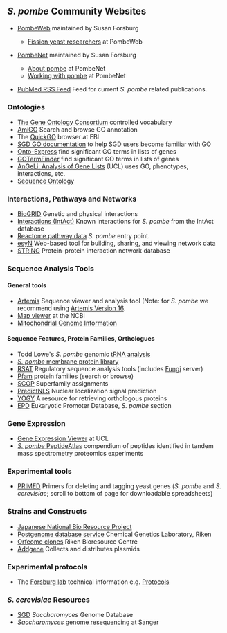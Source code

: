 ## *S. pombe* Community Websites

-   [PombeWeb](http://www-bcf.usc.edu/~forsburg/pombeweb.html) maintained by Susan Forsburg
    -   [Fission yeast researchers](http://www-bcf.usc.edu/~forsburg/pombeweb.html#people) at PombeWeb

-   [PombeNet](http://www-bcf.usc.edu/~forsburg/main.html) maintained by Susan Forsburg
    -   [About pombe](http://www-bcf.usc.edu/~forsburg/main.html) at PombeNet
    -   [Working with pombe](http://www-bcf.usc.edu/~forsburg/plasmids.html) at PombeNet

-   [PubMed RSS Feed](http://eutils.ncbi.nlm.nih.gov/entrez/eutils/erss.cgi?rss_guid=1ToPSyjDNLLW2R_UIOHFTxnRdlJouyMeQX4YfwMFXtO8d87M4r)
    Feed for current *S. pombe* related publications.

### Ontologies

-   [The Gene Ontology Consortium](http://www.geneontology.org/) controlled vocabulary
-   [AmiGO](http://amigo.geneontology.org/) Search and browse GO annotation
-   The [QuickGO](http://www.ebi.ac.uk/quickgo/) browser at EBI
-   [SGD GO documentation](https://sites.google.com/view/yeastgenome-help/function-help/gene-ontology-go)
    to help SGD users become familiar with GO
-   [Onto-Express](http://vortex.cs.wayne.edu/projects.htm#Onto-Express)
    find significant GO terms in lists of genes
-   [GOTermFinder](http://go.princeton.edu/cgi-bin/GOTermFinder)
    find significant GO terms in lists of genes
-   [AnGeLi: Analysis of Gene Lists](http://bahlerweb.cs.ucl.ac.uk/cgi-bin/GLA/GLA_input) (UCL)
    uses GO, phenotypes, interactions, etc.
-   [Sequence Ontology](http://www.sequenceontology.org/)

### Interactions, Pathways and Networks

-   [BioGRID](http://www.thebiogrid.org/) Genetic and physical
    interactions
-   [Interactions (IntAct)](http://www.ebi.ac.uk/intact/pages/interactions/interactions.xhtml?query=species:4896)
    Known interactions for *S. pombe* from the IntAct database
-   [Reactome pathway data](http://reactome.org/PathwayBrowser/#/SPECIES=68324)
    *S. pombe* entry point.
-   [esyN](http://www.esyn.org/index.php) Web-based tool for building,
    sharing, and viewing network data
-   [STRING](http://string-db.org/) Protein–protein interaction network database

### Sequence Analysis Tools

#### General tools

<!--
-   [GBrowse Wiki](http://gbrowse.org/wiki/index.php/Schizosaccharomyces_pombe)
    for *S. pombe*
-->
-   [Artemis](http://www.sanger.ac.uk/science/tools/artemis) Sequence
    viewer and analysis tool (Note: for *S. pombe* we recommend using [Artemis Version 16](ftp://ftp.sanger.ac.uk/pub/resources/software/artemis/v16/). 
-   [Map viewer](http://www.ncbi.nlm.nih.gov/mapview/map_search.cgi?chr=spombe.inf)
    at the NCBI
-   [Mitochondrial Genome Information](http://megasun.bch.umontreal.ca/People/lang/species/spo/spombe.html)

#### Sequence Features, Protein Families, Orthologues

-   Todd Lowe's *S. pombe* genomic [tRNA analysis](http://gtrnadb.ucsc.edu/GtRNAdb2/genomes/eukaryota/Schi_pomb_972h/)
-   [*S. pombe* membrane protein library](http://wardlab.cbs.umn.edu/pombe/)
-   [RSAT](http://www.rsat.eu/) Regulatory sequence analysis tools
    (includes [Fungi](http://rsat-tagc.univ-mrs.fr/rsat/) server)
-   [Pfam](http://pfam.xfam.org/) protein families (search or
    browse)
-   [SCOP](http://supfam.org/SUPERFAMILY/cgi-bin/gen_list.cgi?genome=iz)
    Superfamily assignments
-   [PredictNLS](https://rostlab.org/owiki/index.php/PredictNLS)
    Nuclear localization signal prediction
-   [YOGY](http://www.bahlerlab.info/YOGY/) A resource for
    retrieving orthologous proteins
-   [EPD](http://epd.vital-it.ch/S_pombe/S_pombe_database.php)
    Eukaryotic Promoter Database, *S. pombe* section

### Gene Expression

-   [Gene Expression Viewer](http://www.bahlerlab.info/cgi-bin/SPGE/geexview) at UCL
-   [*S. pombe* PeptideAtlas](https://db.systemsbiology.net/sbeams/cgi/PeptideAtlas/buildDetails?atlas_build_id=355)
    compendium of peptides identified in tandem mass spectrometry
    proteomics experiments

### Experimental tools

-   [PRIMED](http://www.massgeneral.org/cancer/research/motamediresources.aspx)
    Primers for deleting and tagging yeast genes (*S. pombe* and *S. cerevisiae*; scroll to bottom of page for downloadable spreadsheets)

### Strains and Constructs

-   [Japanese National Bio Resource Project](http://yeast.lab.nig.ac.jp/yeast/)
-   [Postgenome database service](http://www.riken.jp/SPD/index.html) Chemical Genetics
    Laboratory, Riken
-   [Orfeome clones](http://dna.brc.riken.jp/en/yoshidayeast_en) Riken
    Bioresource Centre
-   [Addgene](http://www.addgene.org) Collects and distributes plasmids

### Experimental protocols

-   The [Forsburg lab](https://dornsife.usc.edu/pombenet/)
    technical information e.g.
    [Protocols](https://dornsife.usc.edu/pombenet/protocols/)

### *S. cerevisiae* Resources

-   [SGD](http://www.yeastgenome.org/) *Saccharomyces* Genome Database
-   [*Saccharomyces* genome resequencing](http://www.sanger.ac.uk/research/projects/genomeinformatics/sgrp.html) at Sanger
